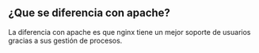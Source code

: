 ## ¿Que se diferencia con apache?
La diferencia con apache es que nginx tiene un mejor soporte de usuarios gracias a sus gestión de procesos.

